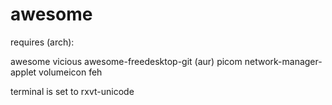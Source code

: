 # awesome

requires (arch):

awesome 
vicious 
awesome-freedesktop-git (aur)
picom
network-manager-applet
volumeicon
feh

terminal is set to rxvt-unicode
